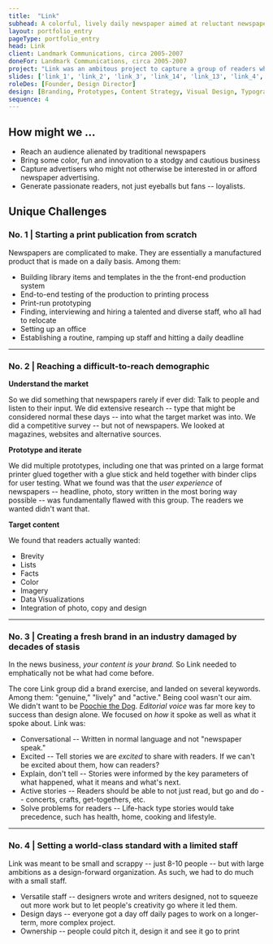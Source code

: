 ```yaml
---
title:  "Link"
subhead: A colorful, lively daily newspaper aimed at reluctant newspaper readers
layout: portfolio_entry
pageType: portfolio_entry
head: Link
client: Landmark Communications, circa 2005-2007
doneFor: Landmark Communications, circa 2005-2007
project: "Link was an ambitous project to capture a group of readers who had rejected traditional newspapers. It was not just color and photos and pop culture. It was a full-on reinvention that proved to be years ahead of its time."
slides: ['link_1', 'link_2', 'link_3', 'link_14', 'link_13', 'link_4', 'link_5', 'link_6', 'link_7', 'link_8', 'link_9', 'link_10', 'link_11', 'link_12']
roleDes: [Founder, Design Director]
design: [Branding, Prototypes, Content Strategy, Visual Design, Typography, Logo Design]
sequence: 4
---
```

## How might we ...
* Reach an audience alienated by traditional newspapers
* Bring some color, fun and innovation to a stodgy and cautious business
* Capture advertisers who might not otherwise be interested in or afford newspaper advertising. 
* Generate passionate readers, not just eyeballs but fans -- loyalists.

## Unique Challenges 
### No. 1 | Starting a print publication from scratch

Newspapers are complicated to make. They are essentially a manufactured product that is made on a daily basis. Among them:
* Building library items and templates in the the front-end production system
* End-to-end testing of the production to printing process
* Print-run prototyping
* Finding, interviewing and hiring a talented and diverse staff, who all had to relocate
* Setting up an office
* Establishing a routine, ramping up staff and hitting a daily deadline

____

### No. 2 | Reaching a difficult-to-reach demographic

**Understand the market** 

So we did something that newspapers rarely if ever did: Talk to people and listen to their input.  We did extensive research -- type that might be considered normal these days -- into what the target market was into. We did a competitive survey -- but not of newspapers. We looked at magazines, websites and alternative sources. 

**Prototype and iterate**  

We did multiple prototypes, including one that was printed on a large format printer glued together with a glue stick and held together with binder clips for user testing. What we found was that the *user experience* of newspapers -- headline, photo, story written in the most boring way possible -- was fundamentally flawed with this group. The readers we wanted didn't want that. 

**Target content** 

We found that readers actually wanted:
* Brevity
* Lists
* Facts
* Color
* Imagery
* Data Visualizations
* Integration of photo, copy and design

____

### No. 3 | Creating a fresh brand in an industry damaged by decades of stasis

In the news business, *your content is your brand.* So Link needed to emphatically not be what had come before.

The core Link group did a brand exercise, and landed on several keywords. Among them: "genuine," "lively" and "active." Being cool wasn't our aim. We didn't want to be [Poochie the Dog][1]. *Editorial voice* was far more key to success than design alone. We focused on *how* it spoke as well as what it spoke about. Link was:

* Conversational -- Written in normal language and not "newspaper speak."
* Excited -- Tell stories we are *excited* to share with readers. If we can't be excited about them, how can readers?
* Explain, don't tell -- Stories were informed by the key parameters of what happened, what it means and what's next.
* Active stories -- Readers should be able to not just read, but go and do  -- concerts, crafts, get-togethers, etc.
* Solve problems for readers -- Life-hack type stories would take precedence, such has health, home, cooking and lifestyle.

____

### No. 4 | Setting a world-class standard with a limited staff

Link was meant to be small and scrappy -- just 8-10 people -- but with large ambitions as a design-forward organization. As such, we had to do much with a small staff. 
* Versatile staff -- designers wrote and writers designed, not to squeeze out more work but to let people's creativity go where it led them.
* Design days -- everyone got a day off daily pages to work on a longer-term, more complex project.
* Ownership -- people could pitch it, design it and see it go to print


[1]: https://www.youtube.com/watch?v=AySXu8x-RnA